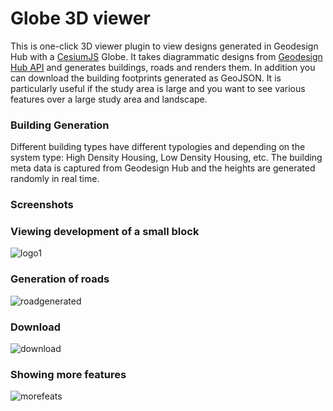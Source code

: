 # Globe 3D viewer
This is one-click 3D viewer plugin to view designs generated in Geodesign Hub with a [CesiumJS](https://cesiumjs.org/) Globe. It takes diagrammatic designs from [Geodesign Hub API](https://www.geodesignhub.com/api) and generates buildings, roads and renders them. In addition you can download the building footprints generated as GeoJSON. It is particularly useful if the study area is large and you want to see various features over a large study area and landscape.

### Building Generation
Different building types have different typologies and depending on the system type: High Density Housing, Low Density Housing, etc. The building meta data is captured from Geodesign Hub and the heights are generated randomly in real time.

### Screenshots

### Viewing development of a small block
![logo1](https://i.imgur.com/0u7WDm3.jpg)

### Generation of roads
![roadgenerated](https://i.imgur.com/381po9U.jpg)

### Download
![download](https://i.imgur.com/qc3oKK8.png)

### Showing more features
![morefeats](https://i.imgur.com/Bzb1Az9.jpg)
